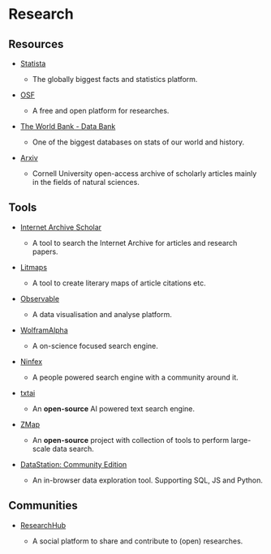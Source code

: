 # Research

## Resources

* [Statista](https://www.statista.com)
  
  * The globally biggest facts and statistics platform.

* [OSF](https://osf.io)
  
  * A free and open platform for researches.

* [The World Bank - Data Bank](https://databank.worldbank.org)
  
  * One of the biggest databases on stats of our world and history.

* [Arxiv](https://arxiv.org)
  
  * Cornell University open-access archive of scholarly articles mainly in the fields of natural sciences. 

## Tools

* [Internet Archive Scholar](https://scholar.archive.org)
  
  * A tool to search the Internet Archive for articles and research papers.

* [Litmaps](https://app.litmaps.co)
  
  * A tool to create literary maps of article citations etc.

* [Observable](https://observablehq.com)
  
  * A data visualisation and analyse platform.

* [WolframAlpha](https://www.wolframalpha.com)
  
  * A on-science focused search engine.

* [Ninfex](https://ninfex.com)
  
  * A people powered search engine with a community around it.

* [txtai](https://github.com/neuml/txtai)
  
  * An **open-source** AI powered text search engine.

* [ZMap](https://zmap.io)
  
  * An **open-source** project with collection of tools to perform large-scale data search.

* [DataStation: Community Edition](https://app.datastation.multiprocess.io)
  
  * An in-browser data exploration tool. Supporting SQL, JS and Python.

## Communities

* [ResearchHub](https://www.researchhub.com)
  
  * A social platform to share and contribute to (open) researches.

